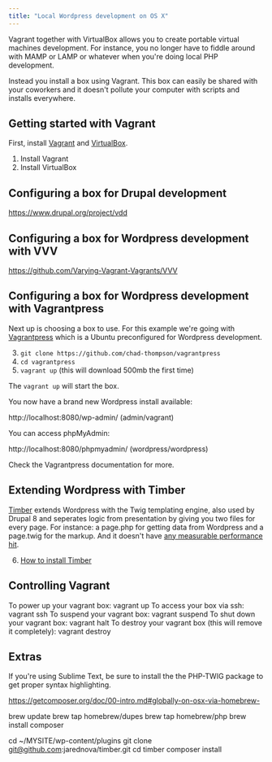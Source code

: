 ```yaml
---
title: "Local Wordpress development on OS X"
---
```


Vagrant together with VirtualBox allows you to create portable virtual machines development. For instance, you no longer have to fiddle around with MAMP or LAMP or whatever when you're doing local PHP development.

Instead you install a box using Vagrant. This box can easily be shared with your coworkers and it doesn't pollute your computer with scripts and installs everywhere.

## Getting started with Vagrant

First, install [Vagrant](http://www.vagrantup.com/downloads.html) and [VirtualBox](https://www.virtualbox.org/wiki/Downloads).

1) Install Vagrant
2) Install VirtualBox

## Configuring a box for Drupal development

https://www.drupal.org/project/vdd

## Configuring a box for Wordpress development with VVV

https://github.com/Varying-Vagrant-Vagrants/VVV

## Configuring a box for Wordpress development with Vagrantpress

Next up is choosing a box to use. For this example we're going with [Vagrantpress](https://github.com/chad-thompson/vagrantpress) which is a Ubuntu preconfigured for Wordpress development.

3) `git clone https://github.com/chad-thompson/vagrantpress`
4) `cd vagrantpress`
5) `vagrant up` (this will download 500mb the first time)

The `vagrant up` will start the box.

You now have a brand new Wordpress install available:

http://localhost:8080/wp-admin/ (admin/vagrant)

You can access phpMyAdmin:

http://localhost:8080/phpmyadmin/ (wordpress/wordpress)

Check the Vagrantpress documentation for more.

## Extending Wordpress with Timber

[Timber](http://jarednova.github.io/timber/) extends Wordpress with the Twig templating engine, also used by Drupal 8 and seperates logic from presentation by giving you two files for every page. For instance: a page.php for getting data from Wordpress and a page.twig for the markup. And it doesn't have [any measurable performance hit](https://github.com/jarednova/timber/wiki/Performance).

6) [How to install Timber](https://github.com/jarednova/timber/wiki/Getting-Started%3A-Setup)

## Controlling Vagrant

To power up your vagrant box:
	vagrant up
To access your box via ssh:
	vagrant ssh
To suspend your vagrant box:
	vagrant suspend
To shut down your vagrant box:
	vagrant halt
To destroy your vagrant box (this will remove it completely):
	vagrant destroy

## Extras

If you're using Sublime Text, be sure to install the the PHP-TWIG package to get proper syntax highlighting.

https://getcomposer.org/doc/00-intro.md#globally-on-osx-via-homebrew-

brew update
brew tap homebrew/dupes
brew tap homebrew/php
brew install composer

<!-- brew install php56 composer -->

cd ~/MYSITE/wp-content/plugins
git clone git@github.com:jarednova/timber.git
cd timber
composer install
